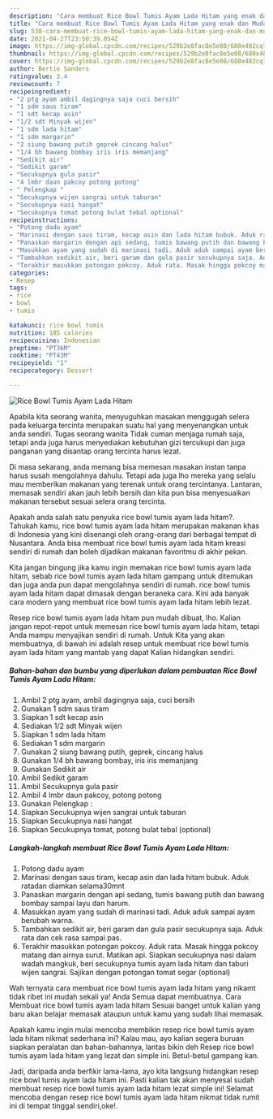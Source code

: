 ```yaml
---
description: "Cara membuat Rice Bowl Tumis Ayam Lada Hitam yang enak dan Mudah Dibuat"
title: "Cara membuat Rice Bowl Tumis Ayam Lada Hitam yang enak dan Mudah Dibuat"
slug: 530-cara-membuat-rice-bowl-tumis-ayam-lada-hitam-yang-enak-dan-mudah-dibuat
date: 2021-04-27T23:50:39.054Z
image: https://img-global.cpcdn.com/recipes/529b2e8fac8e5e08/680x482cq70/rice-bowl-tumis-ayam-lada-hitam-foto-resep-utama.jpg
thumbnail: https://img-global.cpcdn.com/recipes/529b2e8fac8e5e08/680x482cq70/rice-bowl-tumis-ayam-lada-hitam-foto-resep-utama.jpg
cover: https://img-global.cpcdn.com/recipes/529b2e8fac8e5e08/680x482cq70/rice-bowl-tumis-ayam-lada-hitam-foto-resep-utama.jpg
author: Bertie Sanders
ratingvalue: 3.4
reviewcount: 7
recipeingredient:
- "2 ptg ayam ambil dagingnya saja cuci bersih"
- "1 sdm saus tiram"
- "1 sdt kecap asin"
- "1/2 sdt Minyak wijen"
- "1 sdm lada hitam"
- "1 sdm margarin"
- "2 siung bawang putih geprek cincang halus"
- "1/4 bh bawang bombay iris iris memanjang"
- "Sedikit air"
- "Sedikit garam"
- "Secukupnya gula pasir"
- "4 lmbr daun pakcoy potong potong"
- " Pelengkap "
- "Secukupnya wijen sangrai untuk taburan"
- "Secukupnya nasi hangat"
- "Secukupnya tomat potong bulat tebal optional"
recipeinstructions:
- "Potong dadu ayam"
- "Marinasi dengan saus tiram, kecap asin dan lada hitam bubuk. Aduk ratadan diamkan selama30mnt"
- "Panaskan margarin dengan api sedang, tumis bawang putih dan bawang bombay sampai layu dan harum."
- "Masukkan ayam yang sudah di marinasi tadi. Aduk aduk sampai ayam berubah warna."
- "Tambahkan sedikit air, beri garam dan gula pasir secukupnya saja. Aduk rata dan cek rasa sampai pas."
- "Terakhir masukkan potongan pokcoy. Aduk rata. Masak hingga pokcoy matang dan airnya surut. Matikan api. Siapkan secukupnya nasi dalam wadah mangkuk, beri secukupnya tumis ayam lada hitam dan taburi wijen sangrai. Sajikan dengan potongan tomat segar (optional)"
categories:
- Resep
tags:
- rice
- bowl
- tumis

katakunci: rice bowl tumis 
nutrition: 185 calories
recipecuisine: Indonesian
preptime: "PT36M"
cooktime: "PT43M"
recipeyield: "1"
recipecategory: Dessert

---
```



![Rice Bowl Tumis Ayam Lada Hitam](https://img-global.cpcdn.com/recipes/529b2e8fac8e5e08/680x482cq70/rice-bowl-tumis-ayam-lada-hitam-foto-resep-utama.jpg)

Apabila kita seorang wanita, menyuguhkan masakan menggugah selera pada keluarga tercinta merupakan suatu hal yang menyenangkan untuk anda sendiri. Tugas seorang  wanita Tidak cuman menjaga rumah saja, tetapi anda juga harus menyediakan kebutuhan gizi tercukupi dan juga panganan yang disantap orang tercinta harus lezat.

Di masa  sekarang, anda memang bisa memesan masakan instan tanpa harus susah mengolahnya dahulu. Tetapi ada juga lho mereka yang selalu mau memberikan makanan yang terenak untuk orang tercintanya. Lantaran, memasak sendiri akan jauh lebih bersih dan kita pun bisa menyesuaikan makanan tersebut sesuai selera orang tercinta. 



Apakah anda salah satu penyuka rice bowl tumis ayam lada hitam?. Tahukah kamu, rice bowl tumis ayam lada hitam merupakan makanan khas di Indonesia yang kini disenangi oleh orang-orang dari berbagai tempat di Nusantara. Anda bisa membuat rice bowl tumis ayam lada hitam kreasi sendiri di rumah dan boleh dijadikan makanan favoritmu di akhir pekan.

Kita jangan bingung jika kamu ingin memakan rice bowl tumis ayam lada hitam, sebab rice bowl tumis ayam lada hitam gampang untuk ditemukan dan juga anda pun dapat mengolahnya sendiri di rumah. rice bowl tumis ayam lada hitam dapat dimasak dengan beraneka cara. Kini ada banyak cara modern yang membuat rice bowl tumis ayam lada hitam lebih lezat.

Resep rice bowl tumis ayam lada hitam pun mudah dibuat, lho. Kalian jangan repot-repot untuk memesan rice bowl tumis ayam lada hitam, tetapi Anda mampu menyajikan sendiri di rumah. Untuk Kita yang akan membuatnya, di bawah ini adalah resep untuk membuat rice bowl tumis ayam lada hitam yang mantab yang dapat Kalian hidangkan sendiri.

<!--inarticleads1-->

##### Bahan-bahan dan bumbu yang diperlukan dalam pembuatan Rice Bowl Tumis Ayam Lada Hitam:

1. Ambil 2 ptg ayam, ambil dagingnya saja, cuci bersih
1. Gunakan 1 sdm saus tiram
1. Siapkan 1 sdt kecap asin
1. Sediakan 1/2 sdt Minyak wijen
1. Siapkan 1 sdm lada hitam
1. Sediakan 1 sdm margarin
1. Gunakan 2 siung bawang putih, geprek, cincang halus
1. Gunakan 1/4 bh bawang bombay, iris iris memanjang
1. Gunakan Sedikit air
1. Ambil Sedikit garam
1. Ambil Secukupnya gula pasir
1. Ambil 4 lmbr daun pakcoy, potong potong
1. Gunakan  Pelengkap :
1. Siapkan Secukupnya wijen sangrai untuk taburan
1. Siapkan Secukupnya nasi hangat
1. Siapkan Secukupnya tomat, potong bulat tebal (optional)




<!--inarticleads2-->

##### Langkah-langkah membuat Rice Bowl Tumis Ayam Lada Hitam:

1. Potong dadu ayam
1. Marinasi dengan saus tiram, kecap asin dan lada hitam bubuk. Aduk ratadan diamkan selama30mnt
1. Panaskan margarin dengan api sedang, tumis bawang putih dan bawang bombay sampai layu dan harum.
1. Masukkan ayam yang sudah di marinasi tadi. Aduk aduk sampai ayam berubah warna.
1. Tambahkan sedikit air, beri garam dan gula pasir secukupnya saja. Aduk rata dan cek rasa sampai pas.
1. Terakhir masukkan potongan pokcoy. Aduk rata. Masak hingga pokcoy matang dan airnya surut. Matikan api. Siapkan secukupnya nasi dalam wadah mangkuk, beri secukupnya tumis ayam lada hitam dan taburi wijen sangrai. Sajikan dengan potongan tomat segar (optional)




Wah ternyata cara membuat rice bowl tumis ayam lada hitam yang nikamt tidak ribet ini mudah sekali ya! Anda Semua dapat membuatnya. Cara Membuat rice bowl tumis ayam lada hitam Sesuai banget untuk kalian yang baru akan belajar memasak ataupun untuk kamu yang sudah lihai memasak.

Apakah kamu ingin mulai mencoba membikin resep rice bowl tumis ayam lada hitam nikmat sederhana ini? Kalau mau, ayo kalian segera buruan siapkan peralatan dan bahan-bahannya, lantas bikin deh Resep rice bowl tumis ayam lada hitam yang lezat dan simple ini. Betul-betul gampang kan. 

Jadi, daripada anda berfikir lama-lama, ayo kita langsung hidangkan resep rice bowl tumis ayam lada hitam ini. Pasti kalian tak akan menyesal sudah membuat resep rice bowl tumis ayam lada hitam lezat simple ini! Selamat mencoba dengan resep rice bowl tumis ayam lada hitam nikmat tidak rumit ini di tempat tinggal sendiri,oke!.

